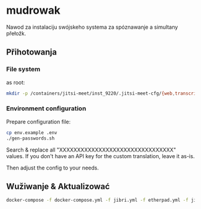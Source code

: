 # mudrowak

Nawod za instalaciju swójskeho systema za spóznawanje a simultany přełožk.

## Přihotowanja

### File system

as root:

```bash
mkdir -p /containers/jitsi-meet/inst_9220/.jitsi-meet-cfg/{web,transcripts,prosody/config,prosody/prosody-plugins-custom,jicofo,jvb,jigasi,jibri}
```

### Environment configuration

Prepare configuration file:

```bash
cp env.example .env
./gen-passwords.sh 
```

Search & replace all "XXXXXXXXXXXXXXXXXXXXXXXXXXXXXXXX" values.
If you don't have an API key for the custom translation, leave it as-is.

Then adjust the config to your needs.

## Wužiwanje & Aktualizować

```bash
docker-compose -f docker-compose.yml -f jibri.yml -f etherpad.yml -f jigasi.yml up -d --build
```
